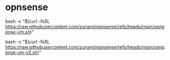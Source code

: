 # opnsense

bash -c "$(curl -fsSL https://raw.githubusercontent.com/zunami/opnsense/refs/heads/main/opnsense-vm.sh)"

bash -c "$(curl -fsSL https://raw.githubusercontent.com/zunami/opnsense/refs/heads/main/opnsense-vm-v2.sh)"

